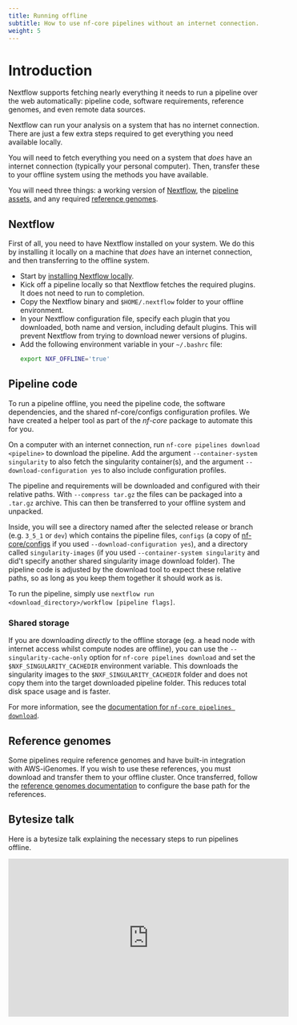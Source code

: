```yaml
---
title: Running offline
subtitle: How to use nf-core pipelines without an internet connection.
weight: 5
---
```


# Introduction

Nextflow supports fetching nearly everything it needs to run a pipeline over the web automatically: pipeline code, software requirements, reference genomes, and even remote data sources.

Nextflow can run your analysis on a system that has no internet connection.
There are just a few extra steps required to get everything you need available locally.

You will need to fetch everything you need on a system that _does_ have an internet connection (typically your personal computer).
Then, transfer these to your offline system using the methods you have available.

You will need three things: a working version of [Nextflow](#nextflow), the [pipeline assets](#pipeline-code), and any required [reference genomes](#reference-genomes).

## Nextflow

First of all, you need to have Nextflow installed on your system.
We do this by installing it locally on a machine that _does_ have an internet connection, and then transferring to the offline system.

- Start by [installing Nextflow locally](https://nextflow.io/docs/latest/getstarted.html#installation).
- Kick off a pipeline locally so that Nextflow fetches the required plugins. It does not need to run to completion.
- Copy the Nextflow binary and `$HOME/.nextflow` folder to your offline environment.
- In your Nextflow configuration file, specify each plugin that you downloaded, both name and version, including default plugins. This will prevent Nextflow from trying to download newer versions of plugins.
- Add the following environment variable in your `~/.bashrc` file:
  ```bash title=".bashrc"
  export NXF_OFFLINE='true'
  ```

## Pipeline code

To run a pipeline offline, you need the pipeline code, the software dependencies, and the shared nf-core/configs configuration profiles.
We have created a helper tool as part of the _nf-core_ package to automate this for you.

On a computer with an internet connection, run `nf-core pipelines download <pipeline>` to download the pipeline.
Add the argument `--container-system singularity` to also fetch the singularity container(s), and the argument `--download-configuration yes` to also include configuration profiles.

The pipeline and requirements will be downloaded and configured with their relative paths. With `--compress tar.gz` the files can be packaged into a `.tar.gz` archive. This can then be transferred to your offline system and unpacked.

Inside, you will see a directory named after the selected release or branch (e.g. `3_5_1` or `dev`) which contains the pipeline files, `configs` (a copy of [nf-core/configs](https://github.com/nf-core/configs) if you used `--download-configuration yes`), and a directory called `singularity-images` (if you used `--container-system singularity` and did't specify another shared singularity image download folder).
The pipeline code is adjusted by the download tool to expect these relative paths, so as long as you keep them together it should work as is.

To run the pipeline, simply use `nextflow run <download_directory>/workflow [pipeline flags]`.

### Shared storage

If you are downloading _directly_ to the offline storage (eg. a head node with internet access whilst compute nodes are offline), you can use the `--singularity-cache-only` option for `nf-core pipelines download` and set the `$NXF_SINGULARITY_CACHEDIR` environment variable.
This downloads the singularity images to the `$NXF_SINGULARITY_CACHEDIR` folder and does not copy them into the target downloaded pipeline folder.
This reduces total disk space usage and is faster.

For more information, see the [documentation for `nf-core pipelines download`](/docs/nf-core-tools/pipelines/download).

## Reference genomes

Some pipelines require reference genomes and have built-in integration with AWS-iGenomes.
If you wish to use these references, you must download and transfer them to your offline cluster.
Once transferred, follow the [reference genomes documentation](/docs/usage/reference_genomes) to configure the base path for the references.

## Bytesize talk

Here is a bytesize talk explaining the necessary steps to run pipelines offline.

<!-- markdownlint-disable -->
<iframe width="560" height="315" src="https://www.youtube.com/embed/N1rRr4J0Lps" title="YouTube video player" frameborder="0" allow="accelerometer; autoplay; clipboard-write; encrypted-media; gyroscope; picture-in-picture" allowfullscreen></iframe>
<!-- markdownlint-restore -->
